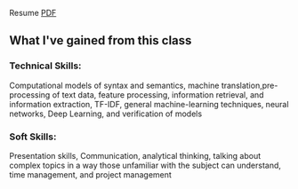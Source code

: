 Resume [PDF](resume.pdf)

## What I've gained from this class

### Technical Skills: 
Computational models of syntax and semantics, machine translation,pre-processing of text data, feature processing, information retrieval, and information extraction, TF-IDF, general machine-learning techniques, neural networks, Deep Learning, and verification of models

### Soft Skills: 
Presentation skills, Communication, analytical thinking, talking about complex topics in a way those unfamiliar with the subject can understand, time management, and project management
